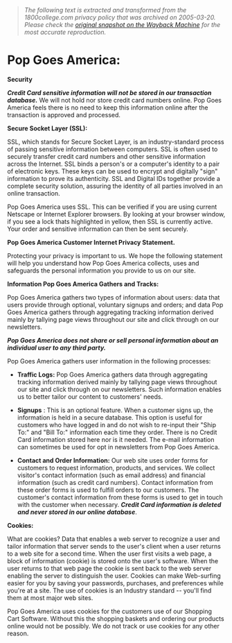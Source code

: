 > *The following text is extracted and transformed from the 1800college.com privacy policy that was archived on 2005-03-20. Please check the [original snapshot on the Wayback Machine](https://web.archive.org/web/20050320171153id_/http%3A//www.popgoesamerica.com/Merchant2/merchant.mv%3FScreen%3DPRIVACY%26Store_Code%3DPGA) for the most accurate reproduction.*

# Pop Goes America:

**Security**

**_Credit Card sensitive information will not be stored in our transaction database._** We will not hold nor store credit card numbers online. Pop Goes America feels there is no need to keep this information online after the transaction is approved and processed.

**Secure Socket Layer (SSL):**

SSL, which stands for Secure Socket Layer, is an industry-standard process of passing sensitive information between computers. SSL is often used to securely transfer credit card numbers and other sensitive information across the Internet. SSL binds a person's or a computer's identity to a pair of electronic keys. These keys can be used to encrypt and digitally "sign" information to prove its authenticity. SSL and Digital IDs together provide a complete security solution, assuring the identity of all parties involved in an online transaction. 

Pop Goes America uses SSL. This can be verified if you are using current Netscape or Internet Explorer browsers. By looking at your browser window, if you see a lock thats highlighted in yellow, then SSL is currently active. Your order and sensitive information can then be sent securely. 

**Pop Goes America Customer Internet Privacy Statement.**

Protecting your privacy is important to us. We hope the following statement will help you understand how Pop Goes America collects, uses and safeguards the personal information you provide to us on our site. 

**Information Pop Goes America Gathers and Tracks:**

Pop Goes America gathers two types of information about users: data that users provide through optional, voluntary signups and orders; and data Pop Goes America gathers through aggregating tracking information derived mainly by tallying page views throughout our site and click through on our newsletters.

_**Pop Goes America does not share or sell personal information about an individual user to any third party.**_

Pop Goes America gathers user information in the following processes: 

  * **Traffic Logs:** Pop Goes America gathers data through aggregating tracking information derived mainly by tallying page views throughout our site and click through on our newsletters. Such information enables us to better tailor our content to customers' needs. 



  * **Signups** : This is an optional feature. When a customer signs up, the information is held in a secure database. This option is useful for customers who have logged in and do not wish to re-input their "Ship To:" and "Bill To:" information each time they order. There is no Credit Card information stored here nor is it needed. The e-mail information can sometimes be used for opt in newsletters from Pop Goes America. 



  * **Contact and Order Information:** Our web site uses order forms for customers to request information, products, and services. We collect visitor's contact information (such as email address) and financial information (such as credit card numbers). Contact information from these order forms is used to fulfill orders to our customers. The customer's contact information from these forms is used to get in touch with the customer when necessary. **_Credit Card information is deleted and never stored in our online database_**. 




**Cookies:**

What are cookies? Data that enables a web server to recognize a user and tailor information that server sends to the user's client when a user returns to a web site for a second time. When the user first visits a web page, a block of information (cookie) is stored onto the user's software. When the user returns to that web page the cookie is sent back to the web server enabling the server to distinguish the user. Cookies can make Web-surfing easier for you by saving your passwords, purchases, and preferences while you're at a site. The use of cookies is an Industry standard -- you'll find them at most major web sites. 

Pop Goes America uses cookies for the customers use of our Shopping Cart Software. Without this the shopping baskets and ordering our products online would not be possibly. We do not track or use cookies for any other reason. 

  

